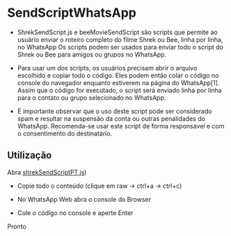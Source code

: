 # SendScriptWhatsApp

- ShrekSendScript.js e beeMovieSendScript são scripts que permite ao usuário enviar o roteiro completo do filme Shrek ou Bee, linha por linha, no WhatsApp
Os scripts podem ser usados para enviar todo o script do Shrek ou Bee para amigos ou grupos no WhatsApp.

- Para usar um dos scripts, os usuários precisam abrir o arquivo escolhido e copiar todo o código. Eles podem então colar o código no console do navegador enquanto estiverem na página do WhatsApp[1]. Assim que o código for executado, o script será enviado linha por linha para o contato ou grupo selecionado no WhatsApp.

- É importante observar que o uso deste script pode ser considerado spam e resultar na suspensão da conta ou outras penalidades do WhatsApp. Recomenda-se usar este script de forma responsável e com o consentimento do destinatário.

## Utilização

Abra [shrekSendScriptPT.js](https://github.com/Adriano1976/SendScriptWhatsApp/blob/main/SendScriptWhatsAppV2-Shrek-PT-BR.js))

- Copie todo o conteúdo (clique em raw -> ctrl+a -> ctrl+c)

- No WhatsApp Web abra o console do Browser

- Cole o código no console e aperte Enter

Pronto
